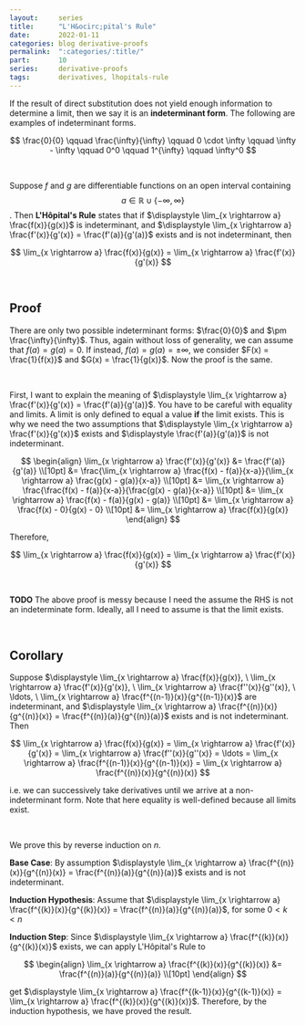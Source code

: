 ```yaml
---
layout:     series
title:      "L'H&ocirc;pital's Rule"
date:       2022-01-11
categories: blog derivative-proofs
permalink:  ":categories/:title/"
part:       10
series:     derivative-proofs
tags:       derivatives, lhopitals-rule
---
```


If the result of direct substitution does not yield enough information to determine a limit, then we say it is an **indeterminant form**. The following are examples of indeterminant forms.

$$
\frac{0}{0} \qquad \frac{\infty}{\infty} \qquad 0 \cdot \infty \qquad \infty - \infty \qquad 0^0 \qquad 1^{\infty} \qquad \infty^0
$$

<br>

Suppose $f$ and $g$ are differentiable functions on an open interval containing $$a \in \mathbb{R} \cup \{ - \infty, \infty \}$$. Then **L'H&ocirc;pital's Rule** states that if $\displaystyle \lim_{x \rightarrow a} \frac{f(x)}{g(x)}$ is indeterminant, and $\displaystyle \lim_{x \rightarrow a} \frac{f'(x)}{g'(x)} = \frac{f'(a)}{g'(a)}$ exists and is not indeterminant, then

$$
\lim_{x \rightarrow a} \frac{f(x)}{g(x)} = \lim_{x \rightarrow a} \frac{f'(x)}{g'(x)}
$$

<br>

## Proof

There are only two possible indeterminant forms: $\frac{0}{0}$ and $\pm \frac{\infty}{\infty}$. Thus, again without loss of generality, we can assume that $f(a) = g(a) = 0$. If instead, $f(a) = g(a) = \pm \infty$, we consider $F(x) = \frac{1}{f(x)}$ and $G(x) = \frac{1}{g(x)}$. Now the proof is the same.

<br>

First, I want to explain the meaning of $\displaystyle \lim_{x \rightarrow a} \frac{f'(x)}{g'(x)} = \frac{f'(a)}{g'(a)}$. You have to be careful with equality and limits. A limit is only defined to equal a value **if** the limit exists. This is why we need the two assumptions that $\displaystyle \lim_{x \rightarrow a} \frac{f'(x)}{g'(x)}$ exists and $\displaystyle \frac{f'(a)}{g'(a)}$ is not indeterminant.

$$
\begin{align}
    \lim_{x \rightarrow a} \frac{f'(x)}{g'(x)} 
    &= \frac{f'(a)}{g'(a)} \\[10pt]
    &= \frac{\lim_{x \rightarrow a} \frac{f(x) - f(a)}{x-a}}{\lim_{x \rightarrow a} \frac{g(x) - g(a)}{x-a}} \\[10pt]
    &= \lim_{x \rightarrow a} \frac{\frac{f(x) - f(a)}{x-a}}{\frac{g(x) - g(a)}{x-a}} \\[10pt]
    &= \lim_{x \rightarrow a} \frac{f(x) - f(a)}{g(x) - g(a)} \\[10pt]
    &= \lim_{x \rightarrow a} \frac{f(x) - 0}{g(x) - 0} \\[10pt]
    &= \lim_{x \rightarrow a} \frac{f(x)}{g(x)}
\end{align}
$$

Therefore,

$$
\lim_{x \rightarrow a} \frac{f(x)}{g(x)} = \lim_{x \rightarrow a} \frac{f'(x)}{g'(x)}
$$

<br>

**TODO** The above proof is messy because I need the assume the RHS is not an indeterminate form. Ideally, all I need to assume is that the limit exists. 

<br>

## Corollary

Suppose $\displaystyle \lim_{x \rightarrow a} \frac{f(x)}{g(x)}, \ \lim_{x \rightarrow a} \frac{f'(x)}{g'(x)}, \ \lim_{x \rightarrow a} \frac{f''(x)}{g''(x)}, \ \ldots, \ \lim_{x \rightarrow a} \frac{f^{(n-1)}(x)}{g^{(n-1)}(x)}$ are indeterminant, and $\displaystyle \lim_{x \rightarrow a} \frac{f^{(n)}(x)}{g^{(n)}(x)} = \frac{f^{(n)}(a)}{g^{(n)}(a)}$ exists and is not indeterminant. Then

$$
\lim_{x \rightarrow a} \frac{f(x)}{g(x)} = \lim_{x \rightarrow a} \frac{f'(x)}{g'(x)} = \lim_{x \rightarrow a} \frac{f''(x)}{g''(x)} = \ldots = \lim_{x \rightarrow a} \frac{f^{(n-1)}(x)}{g^{(n-1)}(x)} = \lim_{x \rightarrow a} \frac{f^{(n)}(x)}{g^{(n)}(x)}
$$

i.e. we can successively take derivatives until we arrive at a non-indeterminant form. Note that here equality is well-defined because all limits exist.

<br> 

We prove this by reverse induction on $n$.

**Base Case**:  By assumption $\displaystyle \lim_{x \rightarrow a} \frac{f^{(n)}(x)}{g^{(n)}(x)} = \frac{f^{(n)}(a)}{g^{(n)}(a)}$ exists and is not indeterminant.

**Induction Hypothesis**: Assume that $\displaystyle \lim_{x \rightarrow a} \frac{f^{(k)}(x)}{g^{(k)}(x)} = \frac{f^{(n)}(a)}{g^{(n)}(a)}$, for some $0 < k < n$

**Induction Step**: Since $\displaystyle \lim_{x \rightarrow a} \frac{f^{(k)}(x)}{g^{(k)}(x)}$ exists, we can apply L'H&ocirc;pital's Rule to 

$$
\begin{align}
    \lim_{x \rightarrow a} \frac{f^{(k)}(x)}{g^{(k)}(x)} 
    &= \frac{f^{(n)}(a)}{g^{(n)}(a)} \\[10pt]
\end{align}
$$

get $\displaystyle \lim_{x \rightarrow a} \frac{f^{(k-1)}(x)}{g^{(k-1)}(x)} = \lim_{x \rightarrow a} \frac{f^{(k)}(x)}{g^{(k)}(x)}$. Therefore, by the induction hypothesis, we have proved the result.
